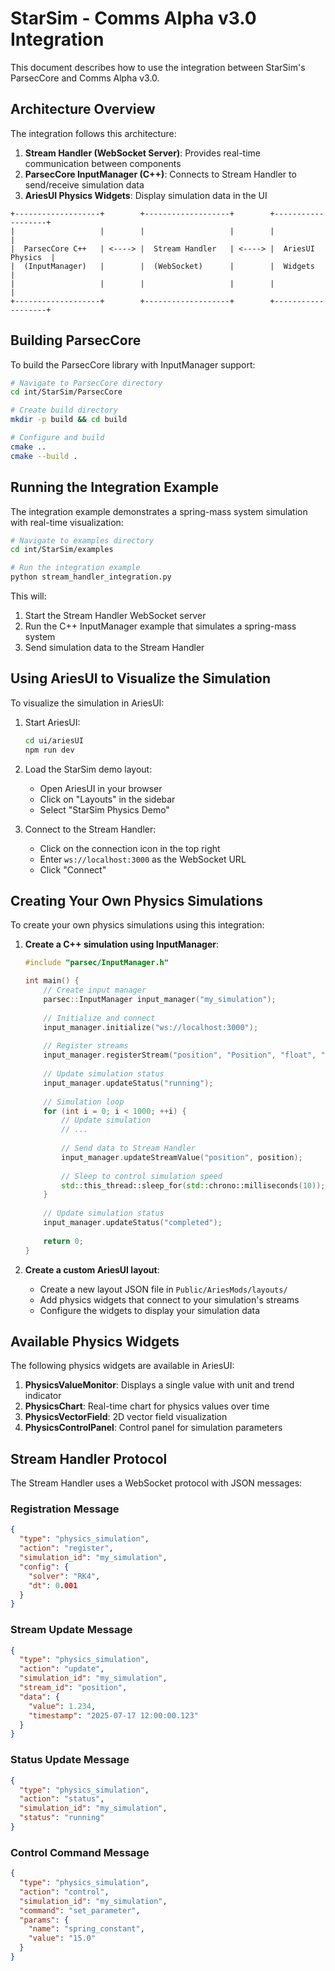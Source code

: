 # StarSim - Comms Alpha v3.0 Integration

This document describes how to use the integration between StarSim's ParsecCore and Comms Alpha v3.0.

## Architecture Overview

The integration follows this architecture:

1. **Stream Handler (WebSocket Server)**: Provides real-time communication between components
2. **ParsecCore InputManager (C++)**: Connects to Stream Handler to send/receive simulation data
3. **AriesUI Physics Widgets**: Display simulation data in the UI

```
+-------------------+        +-------------------+        +-------------------+
|                   |        |                   |        |                   |
|  ParsecCore C++   | <----> |  Stream Handler   | <----> |  AriesUI Physics  |
|  (InputManager)   |        |  (WebSocket)      |        |  Widgets          |
|                   |        |                   |        |                   |
+-------------------+        +-------------------+        +-------------------+
```

## Building ParsecCore

To build the ParsecCore library with InputManager support:

```bash
# Navigate to ParsecCore directory
cd int/StarSim/ParsecCore

# Create build directory
mkdir -p build && cd build

# Configure and build
cmake ..
cmake --build .
```

## Running the Integration Example

The integration example demonstrates a spring-mass system simulation with real-time visualization:

```bash
# Navigate to examples directory
cd int/StarSim/examples

# Run the integration example
python stream_handler_integration.py
```

This will:
1. Start the Stream Handler WebSocket server
2. Run the C++ InputManager example that simulates a spring-mass system
3. Send simulation data to the Stream Handler

## Using AriesUI to Visualize the Simulation

To visualize the simulation in AriesUI:

1. Start AriesUI:
   ```bash
   cd ui/ariesUI
   npm run dev
   ```

2. Load the StarSim demo layout:
   - Open AriesUI in your browser
   - Click on "Layouts" in the sidebar
   - Select "StarSim Physics Demo"

3. Connect to the Stream Handler:
   - Click on the connection icon in the top right
   - Enter `ws://localhost:3000` as the WebSocket URL
   - Click "Connect"

## Creating Your Own Physics Simulations

To create your own physics simulations using this integration:

1. **Create a C++ simulation using InputManager**:
   ```cpp
   #include "parsec/InputManager.h"
   
   int main() {
       // Create input manager
       parsec::InputManager input_manager("my_simulation");
       
       // Initialize and connect
       input_manager.initialize("ws://localhost:3000");
       
       // Register streams
       input_manager.registerStream("position", "Position", "float", "m");
       
       // Update simulation status
       input_manager.updateStatus("running");
       
       // Simulation loop
       for (int i = 0; i < 1000; ++i) {
           // Update simulation
           // ...
           
           // Send data to Stream Handler
           input_manager.updateStreamValue("position", position);
           
           // Sleep to control simulation speed
           std::this_thread::sleep_for(std::chrono::milliseconds(10));
       }
       
       // Update simulation status
       input_manager.updateStatus("completed");
       
       return 0;
   }
   ```

2. **Create a custom AriesUI layout**:
   - Create a new layout JSON file in `Public/AriesMods/layouts/`
   - Add physics widgets that connect to your simulation's streams
   - Configure the widgets to display your simulation data

## Available Physics Widgets

The following physics widgets are available in AriesUI:

1. **PhysicsValueMonitor**: Displays a single value with unit and trend indicator
2. **PhysicsChart**: Real-time chart for physics values over time
3. **PhysicsVectorField**: 2D vector field visualization
4. **PhysicsControlPanel**: Control panel for simulation parameters

## Stream Handler Protocol

The Stream Handler uses a WebSocket protocol with JSON messages:

### Registration Message
```json
{
  "type": "physics_simulation",
  "action": "register",
  "simulation_id": "my_simulation",
  "config": {
    "solver": "RK4",
    "dt": 0.001
  }
}
```

### Stream Update Message
```json
{
  "type": "physics_simulation",
  "action": "update",
  "simulation_id": "my_simulation",
  "stream_id": "position",
  "data": {
    "value": 1.234,
    "timestamp": "2025-07-17 12:00:00.123"
  }
}
```

### Status Update Message
```json
{
  "type": "physics_simulation",
  "action": "status",
  "simulation_id": "my_simulation",
  "status": "running"
}
```

### Control Command Message
```json
{
  "type": "physics_simulation",
  "action": "control",
  "simulation_id": "my_simulation",
  "command": "set_parameter",
  "params": {
    "name": "spring_constant",
    "value": "15.0"
  }
}
```